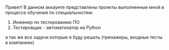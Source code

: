 Привет!
В данном аккаунте представлены проекты выполненные мной в процессе обучения по специальностям:
1) Инженер по тестированию ПО
2) Тестировщик - автоматизатор на Python

а так же все задачи которые я буду решать (тренажеры, входные тесты в компаниях)
